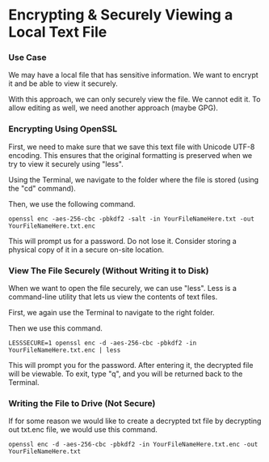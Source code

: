 # Encrypting & Securely Viewing a Local Text File

### Use Case

We may have a local file that has sensitive information. We want to encrypt it and be able to view it securely.

With this approach, we can only securely view the file. We cannot edit it. To allow editing as well, we need another approach (maybe GPG).

### Encrypting Using OpenSSL

First, we need to make sure that we save this text file with Unicode UTF-8 encoding. This ensures that the original formatting is preserved when we try to view it securely using "less".

Using the Terminal, we navigate to the folder where the file is stored (using the "cd" command).

Then, we use the following command. 

```
openssl enc -aes-256-cbc -pbkdf2 -salt -in YourFileNameHere.txt -out YourFileNameHere.txt.enc
```

This will prompt us for a password. Do not lose it. Consider storing a physical copy of it in a secure on-site location.

### View The File Securely (Without Writing it to Disk)

When we want to open the file securely, we can use "less". Less is a command-line utility that lets us view the contents of text files.

First, we again use the Terminal to navigate to the right folder. 

Then we use this command.

```
LESSSECURE=1 openssl enc -d -aes-256-cbc -pbkdf2 -in YourFileNameHere.txt.enc | less
```

This will prompt you for the password. After entering it, the decrypted file will be viewable. 
To exit, type "q", and you will be returned back to the Terminal. 

### Writing the File to Drive (Not Secure)

If for some reason we would like to create a decrypted txt file by decrypting out txt.enc file, we would use this command. 

```
openssl enc -d -aes-256-cbc -pbkdf2 -in YourFileNameHere.txt.enc -out YourFileNameHere.txt
```
